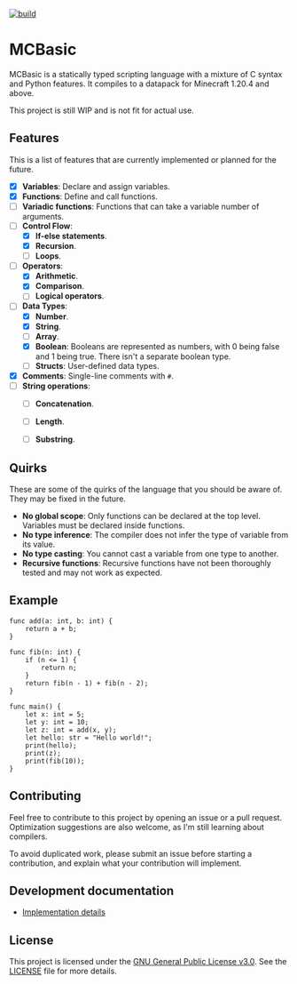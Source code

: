 [![build](https://github.com/Kolterdyx/mcbasic/actions/workflows/go.yml/badge.svg)](https://github.com/Kolterdyx/mcbasic/actions/workflows/go.yml)

# MCBasic

MCBasic is a statically typed scripting language with a mixture of C syntax and Python features.
It compiles to a datapack for Minecraft 1.20.4 and above.

This project is still WIP and is not fit for actual use.

## Features

This is a list of features that are currently implemented or planned for the future.

- [x] **Variables**: Declare and assign variables.
- [x] **Functions**: Define and call functions.
- [ ] **Variadic functions**: Functions that can take a variable number of arguments.
- [ ] **Control Flow**:
  - [x] **If-else statements**.
  - [x] **Recursion**.
  - [ ] **Loops**.
- [ ] **Operators**:
  - [x] **Arithmetic**.
  - [x] **Comparison**.
  - [ ] **Logical operators**.
- [ ] **Data Types**:
  - [x] **Number**.
  - [x] **String**.
  - [ ] **Array**.
  - [x] **Boolean**: Booleans are represented as numbers, with 0 being false and 1 being true. There isn't a separate boolean type.
  - [ ] **Structs**: User-defined data types.
- [x] **Comments**: Single-line comments with `#`.
- [ ] **String operations**:
  - [ ] **Concatenation**.
  - [ ] **Length**.
  - [ ] **Substring**.


## Quirks

These are some of the quirks of the language that you should be aware of. They may be fixed in the future.

- **No global scope**: Only functions can be declared at the top level. Variables must be declared inside functions.
- **No type inference**: The compiler does not infer the type of variable from its value.
- **No type casting**: You cannot cast a variable from one type to another.
- **Recursive functions**: Recursive functions have not been thoroughly tested and may not work as expected.


## Example

```
func add(a: int, b: int) {
    return a + b;
}

func fib(n: int) {
    if (n <= 1) {
        return n;
    }
    return fib(n - 1) + fib(n - 2);
}

func main() {
    let x: int = 5;
    let y: int = 10;
    let z: int = add(x, y);
    let hello: str = "Hello world!";
    print(hello);
    print(z);
    print(fib(10));
}
```

## Contributing

Feel free to contribute to this project by opening an issue or a pull request.
Optimization suggestions are also welcome, as I'm still learning about compilers.

To avoid duplicated work, please submit an issue before starting a contribution, and explain what your contribution will implement.

## Development documentation

- [Implementation details](docs/implementation_details.md)

## License

This project is licensed under the [GNU General Public License v3.0](https://www.gnu.org/licenses/gpl-3.0.en.html). See the [LICENSE](LICENSE) file for more details.
